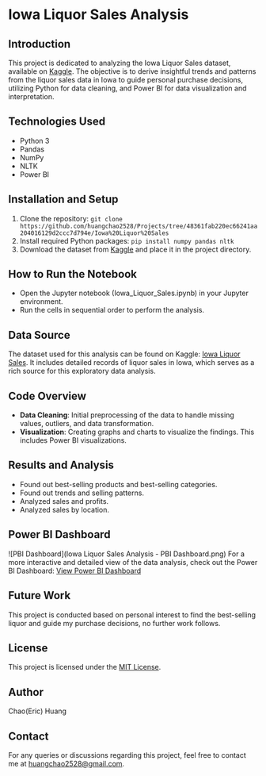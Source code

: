 # Iowa Liquor Sales Analysis

## Introduction
This project is dedicated to analyzing the Iowa Liquor Sales dataset, available on [Kaggle](https://www.kaggle.com/datasets/residentmario/iowa-liquor-sales). The objective is to derive insightful trends and patterns from the liquor sales data in Iowa to guide personal purchase decisions, utilizing Python for data cleaning, and Power BI for data visualization and interpretation.

## Technologies Used
- Python 3
- Pandas
- NumPy
- NLTK
- Power BI

## Installation and Setup
1. Clone the repository:
```git clone https://github.com/huangchao2528/Projects/tree/48361fab220ec66241aa204016129d2ccc7d794e/Iowa%20Liquor%20Sales```
2. Install required Python packages:
```pip install numpy pandas nltk```
3. Download the dataset from [Kaggle](https://www.kaggle.com/datasets/residentmario/iowa-liquor-sales) and place it in the project directory.

## How to Run the Notebook
- Open the Jupyter notebook (Iowa_Liquor_Sales.ipynb) in your Jupyter environment.
- Run the cells in sequential order to perform the analysis.

## Data Source
The dataset used for this analysis can be found on Kaggle: [Iowa Liquor Sales](https://www.kaggle.com/datasets/residentmario/iowa-liquor-sales). It includes detailed records of liquor sales in Iowa, which serves as a rich source for this exploratory data analysis.

## Code Overview
- **Data Cleaning**: Initial preprocessing of the data to handle missing values, outliers, and data transformation.
- **Visualization**: Creating graphs and charts to visualize the findings. This includes Power BI visualizations.

## Results and Analysis
- Found out best-selling products and best-selling categories.
- Found out trends and selling patterns.
- Analyzed sales and profits.
- Analyzed sales by location.

## Power BI Dashboard
![PBI Dashboard](Iowa Liquor Sales Analysis - PBI Dashboard.png)
For a more interactive and detailed view of the data analysis, check out the Power BI Dashboard:
[View Power BI Dashboard](https://app.powerbi.com/view?r=eyJrIjoiNTYyMGE2NjEtZjljMy00YTcwLWI2NDktM2I2MWM1YTFkMGQ4IiwidCI6ImI2MzhkNGMwLTBiOTItNDE0Ni05MzRkLWE0NmMwMGJmMGJlZSJ9)

## Future Work
This project is conducted based on personal interest to find the best-selling liquor and guide my purchase decisions, no further work follows.

## License
This project is licensed under the [MIT License](LICENSE).

## Author
Chao(Eric) Huang

## Contact
For any queries or discussions regarding this project, feel free to contact me at <huangchao2528@gmail.com>.